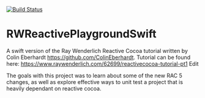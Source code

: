 [![Build Status](https://www.bitrise.io/app/08c39db86eb41a1a.svg?token=3A-oeSy8AQW713x-jiXI7A&branch=develop)](https://www.bitrise.io/app/08c39db86eb41a1a)


# RWReactivePlaygroundSwift

A swift version of the Ray Wenderlich Reactive Cocoa tutorial written by Colin Eberhardt https://github.com/ColinEberhardt. Tutorial can be found here: https://www.raywenderlich.com/62699/reactivecocoa-tutorial-pt1 Edit

The goals with this project was to learn about some of the new RAC 5 changes, as well as explore effective ways to unit test a project that is heavily dependant on reactive cocoa. 

